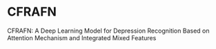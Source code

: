 # CFRAFN
CFRAFN: A Deep Learning Model for Depression Recognition Based on Attention Mechanism and Integrated Mixed Features
